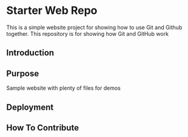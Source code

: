 # Starter Web Repo

This is a simple website project for showing how to use Git and Github together.
This repository is for showing how Git and GitHub work

## Introduction

## Purpose

Sample website with plenty of files for demos

## Deployment

## How To Contribute